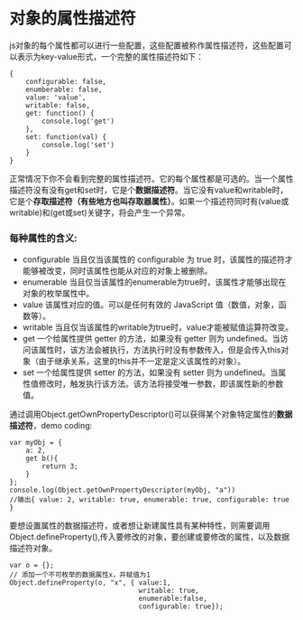 # 对象的属性描述符

js对象的每个属性都可以进行一些配置，这些配置被称作属性描述符，这些配置可以表示为key-value形式，一个完整的属性描述符如下：

```
{
    configurable: false,
    enumberable: false,
    value: 'value',
    writable: false,
    get: function() {
        console.log('get')
    },
    set: function(val) {
        console.log('set')
    }
}
```

正常情况下你不会看到完整的属性描述符。它的每个属性都是可选的。当一个属性描述符没有没有get和set时，它是个**数据描述符**。当它没有value和writable时，它是个**存取描述符（有些地方也叫存取器属性）**。如果一个描述符同时有(value或writable)和(get或set)关键字，将会产生一个异常。

### 每种属性的含义:

- configurable
当且仅当该属性的 configurable 为 true 时，该属性的描述符才能够被改变，同时该属性也能从对应的对象上被删除。
- enumerable
当且仅当该属性的enumerable为true时，该属性才能够出现在对象的枚举属性中。
- value
该属性对应的值。可以是任何有效的 JavaScript 值（数值，对象，函数等）。
- writable
当且仅当该属性的writable为true时，value才能被赋值运算符改变。
- get
一个给属性提供 getter 的方法，如果没有 getter 则为 undefined。当访问该属性时，该方法会被执行，方法执行时没有参数传入，但是会传入this对象（由于继承关系，这里的this并不一定是定义该属性的对象）。
- set
一个给属性提供 setter 的方法，如果没有 setter 则为 undefined。当属性值修改时，触发执行该方法。该方法将接受唯一参数，即该属性新的参数值。

通过调用Object.getOwnPropertyDescriptor()可以获得某个对象特定属性的**数据描述符**，demo coding:

```
var myObj = {
    a: 2,
    get b(){
        return 3;  
    }
};
console.log(Object.getOwnPropertyDescriptor(myObj, "a"))
//输出{ value: 2, writable: true, enumerable: true, configurable: true }
```
要想设置属性的数据描述符，或者想让新建属性具有某种特性，则需要调用Object.defineProperty(),传入要修改的对象，要创建或要修改的属性，以及数据描述符对象。

```
var o = {};
// 添加一个不可枚举的数据属性x，并赋值为1
Object.defineProperty(o, "x", { value:1,
                                writable: true,
                                enumerable:false,
                                configurable: true});
```
